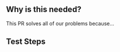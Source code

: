 ## Why is this needed?
<!-- This information should be captured in your commit messages, so any description here can be very brief -->
This PR solves all of our problems because...

<!-- By default, we rebase PRs and will ask for a clean well-organized commit history in the PR before rebasing. If your PR is small enough and you prefer, you can write a suggested commit message here and request a squashed PR. -->

## Test Steps
<!-- Please include any steps necessary to verify (and reproduce if this is a bug fix) this change on a live deployed system, including any necessary configuration files, user-data, setup, and teardown. Scripts used may be attached directly to this PR. -->

<!-- Example:
```
env SHELL_BEFORE=1 ./tools/test-in-lxd.sh xenial
# Set up test scenario before upgrade
exit # new version gets installed after exit and lxc shell is re-started
sudo pro new-sub-command --new-flag
# Assert something
```
-->
